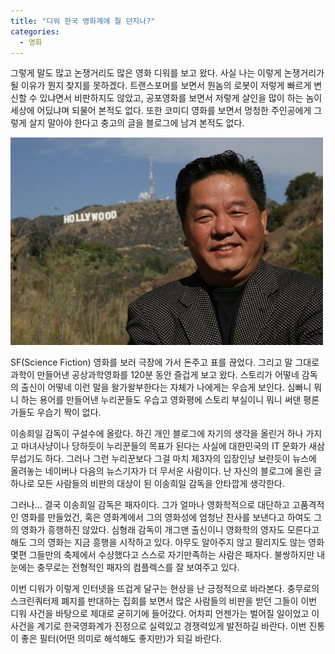 ```yaml
---
title: "디워 한국 영화계에 뭘 던지나?"
categories:
  - 영화
---
```


그렇게 말도 많고 논쟁거리도 많은 영화 디워를 보고 왔다. 사실 나는 이렇게 논쟁거리가 될 이유가 뭔지 찾지를 못하겠다. 트랜스포머를 보면서 뭔놈의 로봇이 저렇게 빠르게 변신할 수 있냐면서 비판하지도 않았고, 공포영화를 보면서 저렇게 살인을 많이 하는 놈이 세상에 어딨냐며 되물어 본적도 없다. 또한 코미디 영화를 보면서 멍청한 주인공에게 그렇게 살지 말아야 한다고 충고의 글을 블로그에 남겨 본적도 없다.  

![](/assets/images/posts/2007/08/gl200000000104.jpg)
  
SF(Science Fiction) 영화를 보러 극장에 가서 돈주고 표를 끊었다. 그리고 말 그대로 과학이 만들어낸 공상과학영화를 120분 동안 즐겁게 보고 왔다. 스토리가 어떻네 감독의 출신이 어떻네 이런 말을 왈가왈부한다는 자체가 나에게는 우습게 보인다. 심빠니 뭐니 하는 용어를 만들어낸 누리꾼들도 우습고 영화평에 스토리 부실이니 뭐니 써댄 평론가들도 우습기 짝이 없다.  
  
이송희일 감독이 구설수에 올랐다. 하긴 개인 블로그에 자기의 생각을 올린거 하나 가지고 마녀사냥이나 당하듯이 누리꾼들의 목표가 된다는 사실에 대한민국의 IT 문화가 새삼 무섭기도 하다. 그러나 그런 누리꾼보다 그걸 마치 제3자의 입장인냥 보란듯이 뉴스에 올려놓는 네이버나 다음의 뉴스기자가 더 무서운 사람이다. 난 자신의 블로그에 올린 글 하나로 모든 사람들의 비판의 대상이 된 이송희일 감독을 안타깝게 생각한다.  
  
그러나... 결국 이송희일 감독은 패자이다. 그가 얼마나 영화학적으로 대단하고 고품격적인 영화를 만들었건, 혹은 영화계에서 그의 영화성에 엄청난 찬사를 보낸다고 하여도 그의 영화가 흥행하진 않았다. 심형래 감독이 개그맨 출신이니 영화학의 영자도 모른다고 해도 그의 영화는 지금 흥행을 시작하고 있다. 아무도 알아주지 않고 팔리지도 않는 영화 몇편 그들만의 축제에서 수상했다고 스스로 자기만족하는 사람은 패자다. 불쌍하지만 내 눈에는 충무로는 전형적인 패자의 컴플렉스를 잘 보여주고 있다.  
  
이번 디워가 이렇게 인터넷을 뜨겁게 달구는 현상을 난 긍정적으로 바라본다. 충무로의 스크린쿼터제 폐지를 반대하는 집회를 보면서 많은 사람들의 비판을 받던 그들이 이번 디워 사건을 바탕으로 제대로 굳히기에 들어갔다. 어차피 언젠가는 벌어질 일이었고 이 사건을 계기로 한국영화계가 진정으로 실력있고 경쟁력있게 발전하길 바란다. 이번 진통이 좋은 필터(어떤 의미로 해석해도 좋지만)가 되길 바란다.
